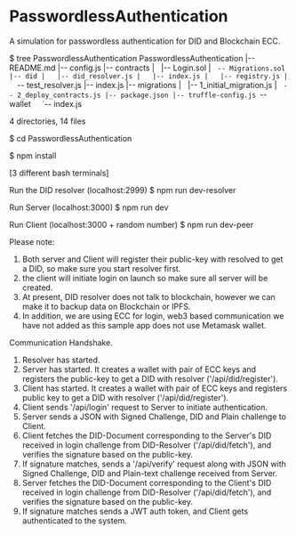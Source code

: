 # PasswordlessAuthentication
A simulation for passwordless authentication for DID and Blockchain ECC.

$ tree PasswordlessAuthentication
PasswordlessAuthentication
|-- README.md
|-- config.js
|-- contracts
|   |-- Login.sol
|   `-- Migrations.sol
|-- did
|   |-- did_resolver.js
|   |-- index.js
|   |-- registry.js
|   `-- test_resolver.js
|-- index.js
|-- migrations
|   |-- 1_initial_migration.js
|   `-- 2_deploy_contracts.js
|-- package.json
|-- truffle-config.js
`-- wallet
    `-- index.js

4 directories, 14 files

$ cd PasswordlessAuthentication

$ npm install

[3 different bash terminals]

Run the DID resolver (localhost:2999)
$ npm run dev-resolver

Run Server (localhost:3000)
$ npm run dev

Run Client (localhost:3000 + random number)
$ npm run dev-peer

Please note:
1. Both server and Client will register their public-key with resolved to get a DID, so make sure you start resolver first.
2. the client will initiate login on launch so make sure all server will be created.
3. At present, DID resolver does not talk to blockchain, however we can make it to backup data on Blockchain or IPFS.
4. In addition, we are using ECC for login, web3 based communication we have not added as this sample app does not use Metamask wallet.

Communication Handshake.
1. Resolver has started.
2. Server has started. It creates a wallet with pair of ECC keys and registers the public-key to get a DID with resolver ('/api/did/register').
3. Client has started. It creates a wallet with pair of ECC keys and registers public key to get a DID with resolver ('/api/did/register').
4. Client sends '/api/login' request to Server to initiate authentication.
5. Server sends a JSON with Signed Challenge, DID and Plain challenge to Client.
6. Client fetches the DID-Document corresponding to the Server's DID received in login challenge from DID-Resolver ('/api/did/fetch'), and verifies the signature based on the public-key.
7. If signature matches, sends a '/api/verify' request along with JSON with Signed Challenge, DID and Plain-text challenge received from Server.
8. Server fetches the DID-Document corresponding to the Client's DID received in login challenge from DID-Resolver ('/api/did/fetch'), and verifies the signature based on the public-key.
9. If signature matches sends a JWT auth token, and Client gets authenticated to the system.
